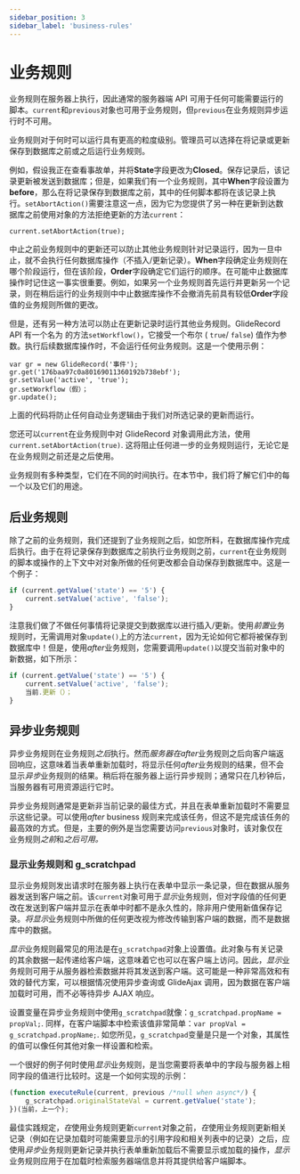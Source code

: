 ```yaml
---
sidebar_position: 3
sidebar_label: 'business-rules'
---
```


# 业务规则

业务规则在服务器上执行，因此通常的服务器端 API 可用于任何可能需要运行的脚本。`current`和`previous`对象也可用于业务规则，但`previous`在业务规则异步运行时不可用。

业务规则对于何时可以运行具有更高的粒度级别。管理员可以选择在将记录或更新保存到数据库之前或之后运行业务规则。

例如，假设我正在查看事故单，并将**State**字段更改为**Closed**。保存记录后，该记录更新被发送到数据库；但是，如果我们有一个业务规则，其中**When**字段设置为**before**，那么在将记录保存到数据库之前，其中的任何脚本都将在该记录上执行。`setAbortAction()`需要注意这一点，因为它为您提供了另一种在更新到达数据库之前使用对象的方法拒绝更新的方法`current`：

```
current.setAbortAction(true);
```

中止之前业务规则中的更新还可以防止其他业务规则针对记录运行，因为一旦中止，就不会执行任何数据库操作（不插入/更新记录）。**When**字段确定业务规则在哪个阶段运行，但在该阶段，**Order**字段确定它们运行的顺序。在可能中止数据库操作时记住这一事实很重要。例如，如果另一个业务规则首先运行并更新另一个记录，则在稍后运行的业务规则中中止数据库操作不会撤消先前具有较低**Order**字段值的业务规则所做的更改。

但是，还有另一种方法可以防止在更新记录时运行其他业务规则。GlideRecord API 有一个名为 的方法`setWorkflow()`，它接受一个布尔 ( `true`/ `false`) 值作为参数。执行后续数据库操作时，不会运行任何业务规则。这是一个使用示例：

```
var gr = new GlideRecord('事件');
gr.get('176baa97c0a80169011360192b738ebf');
gr.setValue('active', 'true');
gr.setWorkflow（假）；
gr.update();
```

上面的代码将防止任何自动业务逻辑由于我们对所选记录的更新而运行。

您还可以`current`在业务规则中对 GlideRecord 对象调用此方法，使用`current.setAbortAction(true)`. 这将阻止任何进一步的业务规则运行，无论它是在业务规则之前还是之后使用。

业务规则有多种类型，它们在不同的时间执行。在本节中，我们将了解它们中的每一个以及它们的用途。



## 后业务规则

除了之前的业务规则，我们还提到了业务规则之后，如您所料，在数据库操作完成后执行。由于在将记录保存到数据库之前执行业务规则之前，`current`在业务规则的脚本或操作的上下文中对对象所做的任何更改都会自动保存到数据库中。这是一个例子：

```javascript
if (current.getValue('state') == '5') {
    current.setValue('active', 'false');
}
```

注意我们做了不做任何事情将记录提交到数据库以进行插入/更新。使用*前置*业务规则时，无需调用对象`update()`上的方法`current`，因为无论如何它都将被保存到数据库中！但是，使用*after*业务规则，您需要调用`update()`以提交当前对象中的新数据，如下所示：

```javascript
if (current.getValue('state') == '5') {
    current.setValue('active', 'false');
    当前.更新（）；
}
```



## 异步业务规则

异步业务规则在业务规则*之后*执行。然而*服务器在after*业务规则之后向客户端返回响应，这意味着当表单重新加载时，将显示任何*after*业务规则的结果，但不会显示*异步*业务规则的结果。稍后将在服务器上运行异步规则；通常只在几秒钟后，当服务器有可用资源运行它时。

异步业务规则通常是更新非当前记录的最佳方式，并且在表单重新加载时不需要显示这些记录。可以使用*after* business 规则来完成该任务，但这不是完成该任务的最高效的方式。但是，主要的例外是当您需要访问`previous`对象时，该对象仅在业务规则*之前*和*之后可用。*

### 显示业务规则和 g_scratchpad

显示业务规则发出请求时在服务器上执行在表单中显示一条记录，但在数据从服务器发送到客户端之前。该`current`对象可用于*显示*业务规则，但对字段值的任何更改在发送到客户端并显示在表单中时都不是永久性的，除非用户使用新值保存记录。*将显示*业务规则中所做的任何更改视为修改传输到客户端的数据，而不是数据库中的数据。

*显示*业务规则最常见的用法是在`g_scratchpad`对象上设置值。此对象与有关记录的其余数据一起传递给客户端，这意味着它也可以在客户端上访问。因此，*显示*业务规则可用于从服务器检索数据并将其发送到客户端。这可能是一种非常高效和有效的替代方案，可以根据情况使用异步查询或 GlideAjax 调用，因为数据在客户端加载时可用，而不必等待异步 AJAX 响应。

设置变量在异步业务规则中使用`g_scratchpad`就像：`g_scratchpad.propName = propVal;`. 同样，在客户端脚本中检索该值非常简单：`var propVal = g_scratchpad.propName;`. 如您所见，`g_scratchpad`变量是只是一个对象，其属性的值可以像任何其他对象一样设置和检索。

一个很好的例子何时使用*显示*业务规则，是当您需要将表单中的字段与服务器上相同字段的值进行比较时。这是一个如何实现的示例：

```javascript
(function executeRule(current, previous /*null when async*/) {
    g_scratchpad.originalStateVal = current.getValue('state');
})(当前，上一个);
```

最佳实践规定，*在*使用业务规则更新`current`对象之前，*在*使用业务规则更新相关记录（例如在记录加载时可能需要显示的引用字段和相关列表中的记录）之后，应使用*异步*业务规则更新记录并执行表单重新加载后不需要显示或加载的操作，*显示*业务规则应用于在加载时检索服务器端信息并将其提供给客户端脚本。